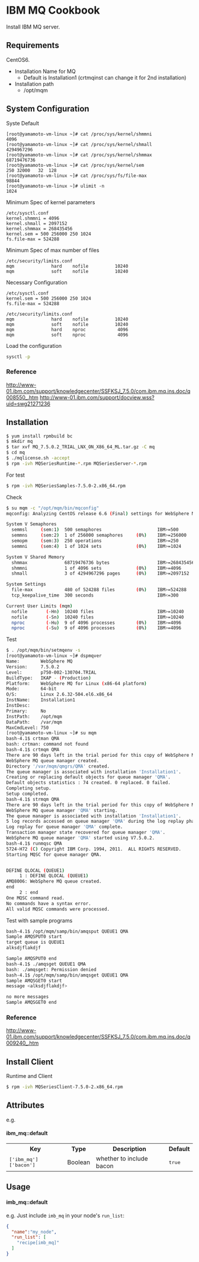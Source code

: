 IBM MQ Cookbook
===============
Install IBM MQ server.

Requirements
------------
CentOS6.

- Installation Name for MQ
  - Default is Installation1 (crtmqinst can change it for 2nd installation)
- Installation path
  - /opt/mqm 

System Configuration
--------------------
Syste Default
```
[root@yamamoto-vm-linux ~]# cat /proc/sys/kernel/shmmni
4096
[root@yamamoto-vm-linux ~]# cat /proc/sys/kernel/shmall
4294967296
[root@yamamoto-vm-linux ~]# cat /proc/sys/kernel/shmmax
68719476736
[root@yamamoto-vm-linux ~]# cat /proc/sys/kernel/sem
250	32000	32	128
[root@yamamoto-vm-linux ~]# cat /proc/sys/fs/file-max
98844
[root@yamamoto-vm-linux ~]# ulimit -n
1024
```

Minimum Spec of kernel parameters
```
/etc/sysctl.conf
kernel.shmmni = 4096
kernel.shmall = 2097152
kernel.shmmax = 268435456
kernel.sem = 500 256000 250 1024
fs.file-max = 524288
```

Minimum Spec of max number of files
```
/etc/security/limits.conf
mqm              hard    nofile          10240
mqm              soft    nofile          10240
```

Necessary Configuration
```
/etc/sysctl.conf
kernel.sem = 500 256000 250 1024
fs.file-max = 524288

/etc/security/limits.conf
mqm              hard    nofile          10240
mqm              soft    nofile          10240
mqm              hard    nproc            4096
mqm              soft    nproc            4096
```

Load the configuration
```bash
sysctl -p
```

### Reference
http://www-01.ibm.com/support/knowledgecenter/SSFKSJ_7.5.0/com.ibm.mq.ins.doc/q008550_.htm
http://www-01.ibm.com/support/docview.wss?uid=swg21271236

Installation
------------
```bash
$ yum install rpmbuild bc
$ mkdir mq
$ tar xvf MQ_7.5.0.2_TRIAL_LNX_ON_X86_64_ML.tar.gz -C mq
$ cd mq
$ ./mqlicense.sh -accept
$ rpm -ivh MQSeriesRuntime-*.rpm MQSeriesServer-*.rpm
```

For test
```bash
$ rpm -ivh MQSeriesSamples-7.5.0-2.x86_64.rpm
```

Check
```bash
$ su mqm -c "/opt/mqm/bin/mqconfig"
mqconfig: Analyzing CentOS release 6.6 (Final) settings for WebSphere MQ V7.5

System V Semaphores
  semmsl     (sem:1)  500 semaphores                     IBM>=500          PASS
  semmns     (sem:2)  1 of 256000 semaphores     (0%)    IBM>=256000       PASS
  semopm     (sem:3)  250 operations                     IBM>=250          PASS
  semmni     (sem:4)  1 of 1024 sets             (0%)    IBM>=1024         PASS

System V Shared Memory
  shmmax              68719476736 bytes                  IBM>=268435456    PASS
  shmmni              1 of 4096 sets             (0%)    IBM>=4096         PASS
  shmall              3 of 4294967296 pages      (0%)    IBM>=2097152      PASS

System Settings
  file-max            480 of 524288 files        (0%)    IBM>=524288       PASS
  tcp_keepalive_time  300 seconds                        IBM<=300          PASS

Current User Limits (mqm)
  nofile       (-Hn)  10240 files                        IBM>=10240        PASS
  nofile       (-Sn)  10240 files                        IBM>=10240        PASS
  nproc        (-Hu)  9 of 4096 processes        (0%)    IBM>=4096         PASS
  nproc        (-Su)  9 of 4096 processes        (0%)    IBM>=4096         PASS
```

Test
```bash
$ . /opt/mqm/bin/setmqenv -s
[root@yamamoto-vm-linux ~]# dspmqver
Name:        WebSphere MQ
Version:     7.5.0.2
Level:       p750-002-130704.TRIAL
BuildType:   IKAP - (Production)
Platform:    WebSphere MQ for Linux (x86-64 platform)
Mode:        64-bit
O/S:         Linux 2.6.32-504.el6.x86_64
InstName:    Installation1
InstDesc:    
Primary:     No
InstPath:    /opt/mqm
DataPath:    /var/mqm
MaxCmdLevel: 750
[root@yamamoto-vm-linux ~]# su mqm
bash-4.1$ crtman QMA
bash: crtman: command not found
bash-4.1$ crtmqm QMA
There are 90 days left in the trial period for this copy of WebSphere MQ.
WebSphere MQ queue manager created.
Directory '/var/mqm/qmgrs/QMA' created.
The queue manager is associated with installation 'Installation1'.
Creating or replacing default objects for queue manager 'QMA'.
Default objects statistics : 74 created. 0 replaced. 0 failed.
Completing setup.
Setup completed.
bash-4.1$ strmqm QMA
There are 90 days left in the trial period for this copy of WebSphere MQ.
WebSphere MQ queue manager 'QMA' starting.
The queue manager is associated with installation 'Installation1'.
5 log records accessed on queue manager 'QMA' during the log replay phase.
Log replay for queue manager 'QMA' complete.
Transaction manager state recovered for queue manager 'QMA'.
WebSphere MQ queue manager 'QMA' started using V7.5.0.2.
bash-4.1$ runmqsc QMA
5724-H72 (C) Copyright IBM Corp. 1994, 2011.  ALL RIGHTS RESERVED.
Starting MQSC for queue manager QMA.


DEFINE QLOCAL (QUEUE1)
     1 : DEFINE QLOCAL (QUEUE1)
AMQ8006: WebSphere MQ queue created.
end
     2 : end
One MQSC command read.
No commands have a syntax error.
All valid MQSC commands were processed.
```

Test with sample programs
```bash
bash-4.1$ /opt/mqm/samp/bin/amqsput QUEUE1 QMA
Sample AMQSPUT0 start
target queue is QUEUE1
alksdjflakdjf

Sample AMQSPUT0 end
bash-4.1$ ./amqsget QUEUE1 QMA
bash: ./amqsget: Permission denied
bash-4.1$ /opt/mqm/samp/bin/amqsget QUEUE1 QMA
Sample AMQSGET0 start
message <alksdjflakdjf>

no more messages
Sample AMQSGET0 end
```

### Reference
http://www-01.ibm.com/support/knowledgecenter/SSFKSJ_7.5.0/com.ibm.mq.ins.doc/q009240_.htm


Install Client
--------------
Runtime and Client
```bash
$ rpm -ivh MQSeriesClient-7.5.0-2.x86_64.rpm
```

Attributes
----------
e.g.
#### ibm_mq::default
<table>
  <tr>
    <th>Key</th>
    <th>Type</th>
    <th>Description</th>
    <th>Default</th>
  </tr>
  <tr>
    <td><tt>['ibm_mq']['bacon']</tt></td>
    <td>Boolean</td>
    <td>whether to include bacon</td>
    <td><tt>true</tt></td>
  </tr>
</table>

Usage
-----
#### imb_mq::default
e.g.
Just include `imb_mq` in your node's `run_list`:

```json
{
  "name":"my_node",
  "run_list": [
    "recipe[imb_mq]"
  ]
}
```
